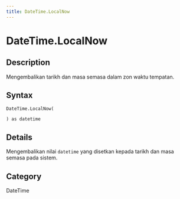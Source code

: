 ```yaml
---
title: DateTime.LocalNow
---
```


# DateTime.LocalNow


## Description

Mengembalikan tarikh dan masa semasa dalam zon waktu tempatan.


## Syntax

```powerquery
DateTime.LocalNow(

) as datetime
```


## Details

Mengembalikan nilai <code>datetime</code> yang disetkan kepada tarikh dan masa semasa pada sistem.



## Category
DateTime
